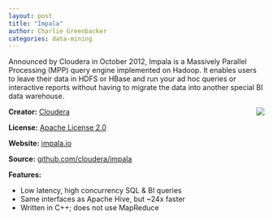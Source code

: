 ```yaml
---
layout: post
title: "Impala"
author: Charlie Greenbacker
categories: data-mining
---
```

Announced by Cloudera in October 2012, Impala is a Massively Parallel Processing (MPP) query engine implemented on Hadoop. It enables users to leave their data in HDFS or HBase and run your ad hoc queries or interactive reports without having to migrate the data into another special BI data warehouse.

[<img style="float: right" src="{{ site.url }}/img/impala-logo.png" />](http://impala.io/)

__Creator:__ [Cloudera](http://www.cloudera.com/)

__License:__ [Apache License 2.0](http://opensource.org/licenses/Apache-2.0)

__Website:__ [impala.io](http://impala.io/)

__Source:__ [github.com/cloudera/impala](https://github.com/cloudera/impala)

__Features:__

* Low latency, high concurrency SQL & BI queries
* Same interfaces as Apache Hive, but ~24x faster
* Written in C++; does not use MapReduce
